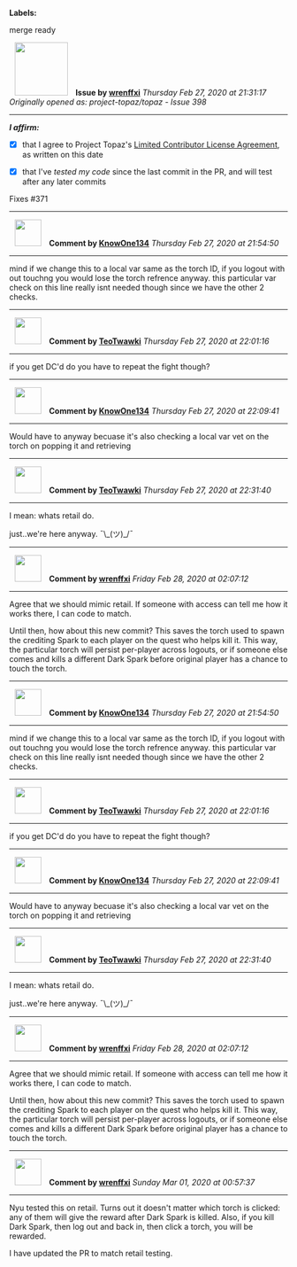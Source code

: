 **Labels:**

merge ready



<a href="https://github.com/wrenffxi"><img src="https://avatars1.githubusercontent.com/u/21246949?v=4" width="96" height="96" hspace="10"></img></a> **Issue by [wrenffxi](https://github.com/wrenffxi)**
_Thursday Feb 27, 2020 at 21:31:17_
_Originally opened as: project-topaz/topaz - Issue 398_

----

<!-- place 'x' mark between square [] brackets to affirm: -->
**_I affirm:_**
- [x] that I agree to Project Topaz's [Limited Contributor License Agreement](https://github.com/project-topaz/topaz/blob/master/CONTRIBUTOR_AGREEMENT.md), as written on this date
- [x] that I've _tested my code_ since the last commit in the PR, and will test after any later commits

Fixes #371 


----
<a href="https://github.com/KnowOne134"><img src="https://avatars3.githubusercontent.com/u/35616771?v=4" width="48" height="48" hspace="10"></img></a> **Comment by [KnowOne134](https://github.com/KnowOne134)**
_Thursday Feb 27, 2020 at 21:54:50_

----

mind if we change this to a local var same as the torch ID, if you logout with out touchng you would lose the torch refrence anyway. this particular var check on this line really isnt needed though since we have the other 2 checks.


----
<a href="https://github.com/TeoTwawki"><img src="https://avatars0.githubusercontent.com/u/6871475?v=4" width="48" height="48" hspace="10"></img></a> **Comment by [TeoTwawki](https://github.com/TeoTwawki)**
_Thursday Feb 27, 2020 at 22:01:16_

----

if you get DC'd do you have to repeat the fight though?


----
<a href="https://github.com/KnowOne134"><img src="https://avatars3.githubusercontent.com/u/35616771?v=4" width="48" height="48" hspace="10"></img></a> **Comment by [KnowOne134](https://github.com/KnowOne134)**
_Thursday Feb 27, 2020 at 22:09:41_

----

Would have to anyway becuase it's also checking a local var vet on the torch on popping it and retrieving 


----
<a href="https://github.com/TeoTwawki"><img src="https://avatars0.githubusercontent.com/u/6871475?v=4" width="48" height="48" hspace="10"></img></a> **Comment by [TeoTwawki](https://github.com/TeoTwawki)**
_Thursday Feb 27, 2020 at 22:31:40_

----

I mean: whats retail do.

just..we're here anyway. ¯\\\_(ツ)\_/¯


----
<a href="https://github.com/wrenffxi"><img src="https://avatars1.githubusercontent.com/u/21246949?v=4" width="48" height="48" hspace="10"></img></a> **Comment by [wrenffxi](https://github.com/wrenffxi)**
_Friday Feb 28, 2020 at 02:07:12_

----

Agree that we should mimic retail.  If someone with access can tell me how it works there, I can code to match.

Until then, how about this new commit?  This saves the torch used to spawn the crediting Spark to each player on the quest who helps kill it.  This way, the particular torch will persist per-player across logouts, or if someone else comes and kills a different Dark Spark before original player has a chance to touch the torch.


----
<a href="https://github.com/KnowOne134"><img src="https://avatars3.githubusercontent.com/u/35616771?v=4" width="48" height="48" hspace="10"></img></a> **Comment by [KnowOne134](https://github.com/KnowOne134)**
_Thursday Feb 27, 2020 at 21:54:50_

----

mind if we change this to a local var same as the torch ID, if you logout with out touchng you would lose the torch refrence anyway. this particular var check on this line really isnt needed though since we have the other 2 checks.


----
<a href="https://github.com/TeoTwawki"><img src="https://avatars0.githubusercontent.com/u/6871475?v=4" width="48" height="48" hspace="10"></img></a> **Comment by [TeoTwawki](https://github.com/TeoTwawki)**
_Thursday Feb 27, 2020 at 22:01:16_

----

if you get DC'd do you have to repeat the fight though?


----
<a href="https://github.com/KnowOne134"><img src="https://avatars3.githubusercontent.com/u/35616771?v=4" width="48" height="48" hspace="10"></img></a> **Comment by [KnowOne134](https://github.com/KnowOne134)**
_Thursday Feb 27, 2020 at 22:09:41_

----

Would have to anyway becuase it's also checking a local var vet on the torch on popping it and retrieving 


----
<a href="https://github.com/TeoTwawki"><img src="https://avatars0.githubusercontent.com/u/6871475?v=4" width="48" height="48" hspace="10"></img></a> **Comment by [TeoTwawki](https://github.com/TeoTwawki)**
_Thursday Feb 27, 2020 at 22:31:40_

----

I mean: whats retail do.

just..we're here anyway. ¯\\\_(ツ)\_/¯


----
<a href="https://github.com/wrenffxi"><img src="https://avatars1.githubusercontent.com/u/21246949?v=4" width="48" height="48" hspace="10"></img></a> **Comment by [wrenffxi](https://github.com/wrenffxi)**
_Friday Feb 28, 2020 at 02:07:12_

----

Agree that we should mimic retail.  If someone with access can tell me how it works there, I can code to match.

Until then, how about this new commit?  This saves the torch used to spawn the crediting Spark to each player on the quest who helps kill it.  This way, the particular torch will persist per-player across logouts, or if someone else comes and kills a different Dark Spark before original player has a chance to touch the torch.


----
<a href="https://github.com/wrenffxi"><img src="https://avatars1.githubusercontent.com/u/21246949?v=4" width="48" height="48" hspace="10"></img></a> **Comment by [wrenffxi](https://github.com/wrenffxi)**
_Sunday Mar 01, 2020 at 00:57:37_

----

Nyu tested this on retail.  Turns out it doesn't matter which torch is clicked: any of them will give the reward after Dark Spark is killed.  Also, if you kill Dark Spark, then log out and back in, then click a torch, you will be rewarded.

I have updated the PR to match retail testing.
